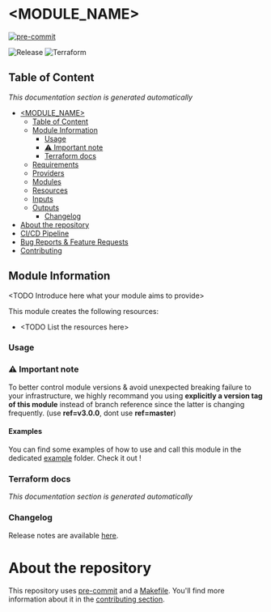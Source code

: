 # <MODULE_NAME>

[![pre-commit](https://img.shields.io/badge/pre--commit-enabled-brightgreen?logo=pre-commit&logoColor=white)](https://github.com/pre-commit/pre-commit)

![Release](https://img.shields.io/badge/Release_version-0.0.0-blue)
![Terraform](https://img.shields.io/badge/Terraform_version->=1.3.0-blue)

## Table of Content

_This documentation section is generated automatically_

<!--TOC-->

- [<MODULE_NAME>](#module_name)
    - [Table of Content](#table-of-content)
    - [Module Information](#module-information)
        - [Usage](#usage)
        - [:warning: Important note](#warning-important-note)
        - [Terraform docs](#terraform-docs)
    - [Requirements](#requirements)
    - [Providers](#providers)
    - [Modules](#modules)
    - [Resources](#resources)
    - [Inputs](#inputs)
    - [Outputs](#outputs)
        - [Changelog](#changelog)
- [About the repository](#about-the-repository)
- [CI/CD Pipeline](#cicd-pipeline)
- [Bug Reports & Feature Requests](#bug-reports--feature-requests)
- [Contributing](#contributing)

<!--TOC-->

## Module Information

\<TODO Introduce here what your module aims to provide\>

This module creates the following resources:
* \<TODO List the resources here\>

### Usage

### :warning: Important note

To better control module versions & avoid unexpected breaking failure to your infrastructure, we highly recommand you using **explicitly a version tag of this module** instead of branch reference since the latter is changing frequently. (use **ref=v3.0.0**,  dont use **ref=master**)

#### Examples

You can find some examples of how to use and call this module in the dedicated [example](./examples) folder. Check it out !

### Terraform docs
_This documentation section is generated automatically_

<!-- BEGINNING OF PRE-COMMIT-TERRAFORM DOCS HOOK -->
<!-- END OF PRE-COMMIT-TERRAFORM DOCS HOOK -->

### Changelog

Release notes are available [here](./CHANGELOG.md).

# About the repository

This repository uses [pre-commit](https://pre-commit.com/) and a [Makefile](https://www.gnu.org/software/make/manual/make.html). You'll find more information about it in the [contributing section](./#contributing).